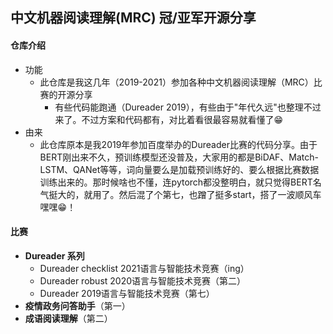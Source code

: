 ## 中文机器阅读理解(MRC) 冠/亚军开源分享

#### 仓库介绍

* 功能
  * 此仓库是我这几年（2019-2021）参加各种中文机器阅读理解（MRC）比赛的开源分享
    * 有些代码能跑通（Dureader 2019），有些由于"年代久远"也整理不过来了。不过方案和代码都有，对比着看很最容易就看懂了😁
* 由来
  * 此仓库原本是我2019年参加百度举办的Dureader比赛的代码分享。由于BERT刚出来不久，预训练模型还没普及，大家用的都是BiDAF、Match-LSTM、QANet等等，词向量要么是加载预训练好的、要么根据比赛数据训练出来的。那时候啥也不懂，连pytorch都没整明白，就只觉得BERT名气挺大的，就用了。然后混了个第七，也蹭了挺多start，搭了一波顺风车 嘿嘿😁！



#### 比赛

* **Dureader 系列**
  * Dureader checklist 2021语言与智能技术竞赛（ing）
  * Dureader robust 2020语言与智能技术竞赛（第二）
  * Dureader 2019语言与智能技术竞赛（第七）
* **疫情政务问答助手**（第一）
* **成语阅读理解**（第二）







